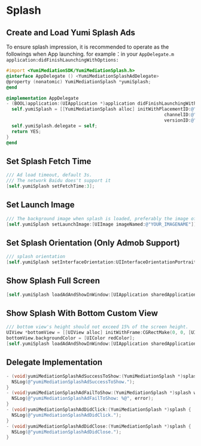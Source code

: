 # Splash
## Create and Load Yumi Splash Ads

To ensure splash impression, it is recommended to operate as the followings when App launching.
for example：in your `AppDelegate.m`  `application:didFinishLaunchingWithOptions:` 

```objective-c
#import <YumiMediationSDK/YumiMediationSplash.h>
@interface AppDelegate () <YumiMediationSplashAdDelegate>
@property (nonatomic) YumiMediationSplash *yumiSplash;
@end

@implementation AppDelegate    
- (BOOL)application:(UIApplication *)application didFinishLaunchingWithOptions:(NSDictionary *)launchOptions {  	
  self.yumiSplash = [[YumiMediationSplash alloc] initWithPlacementID:@"YOUR_PLACEMWNT_ID" 
                                                           channelID:@"YOUR_CHANNEL_ID" 
                                                           versionID:@"YOUR_VERSION_ID"];
  self.yumiSplash.delegate = self;  
  return YES;
}
@end
```

## Set Splash Fetch Time
```objective-c
/// Ad load timeout, default 3s.
/// The network Baidu does't support it
[self.yumiSplash setFetchTime:3]; 
```

## Set Launch Image
```objective-c
/// The background image when splash is loaded, preferably the image of the APP launch
[self.yumiSplash setLaunchImage:[UIImage imageNamed:@"YOUR_IMAGENAME"]];
```

## Set Splash Orientation (Only Admob Support)
```objective-c
/// splash orientation
[self.yumiSplash setInterfaceOrientation:UIInterfaceOrientationPortrait];
```
## Show Splash Full Screen
```objective-c
[self.yumiSplash loadAdAndShowInWindow:[UIApplication sharedApplication].keyWindow];
```

## Show Splash With Bottom Custom View
```objective-c
/// bottom view's height should not exceed 15% of the screen height.
UIView *bottomView = [[UIView alloc] initWithFrame:CGRectMake(0, 0, [UIScreen mainScreen].bounds.size.width, [UIScreen mainScreen].bounds.size.height * 0.10)];
bottomView.backgroundColor = [UIColor redColor];
[self.yumiSplash loadAdAndShowInWindow:[UIApplication sharedApplication].keyWindow withBottomView:bottomView];
```

## Delegate Implementation
```objective-c
- (void)yumiMediationSplashAdSuccessToShow:(YumiMediationSplash *)splash {
  NSLog(@"yumiMediationSplashAdSuccessToShow.");
}
- (void)yumiMediationSplashAdFailToShow:(YumiMediationSplash *)splash withError:(NSError *)error {
  NSLog(@"yumiMediationSplashAdFailToShow: %@", error);
}
- (void)yumiMediationSplashAdDidClick:(YumiMediationSplash *)splash {
  NSLog(@"yumiMediationSplashAdDidClick.");
}
- (void)yumiMediationSplashAdDidClose:(YumiMediationSplash *)splash {
  NSLog(@"yumiMediationSplashAdDidClose.");
}
```